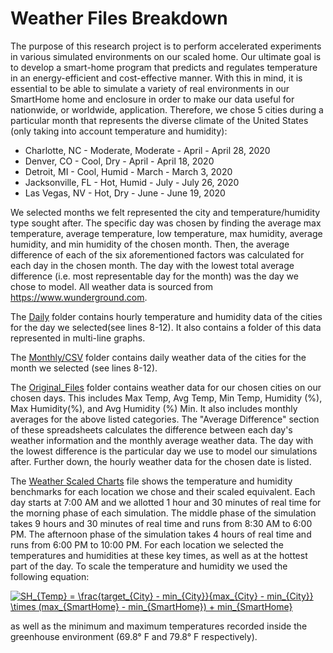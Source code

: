 # Weather Files Breakdown

The purpose of this research project is to perform accelerated experiments in
various simulated environments on our scaled home. Our ultimate goal is to develop
a smart-home program that predicts and regulates temperature in an energy-efficient
and cost-effective manner. With this in mind, it is essential to be able to simulate
a variety of real environments in our SmartHome home and enclosure in order to
make our data useful for nationwide, or worldwide, application.  Therefore, we
chose 5 cities during a particular month that represents the diverse climate of
the United States (only taking into account temperature and humidity):

* Charlotte, NC - Moderate, Moderate - April - April 28, 2020
* Denver, CO - Cool, Dry - April - April 18, 2020
* Detroit, MI - Cool, Humid - March - March 3, 2020
* Jacksonville, FL - Hot, Humid - July - July 26, 2020
* Las Vegas, NV - Hot, Dry - June - June 19, 2020

We selected months we felt represented the city and temperature/humidity type sought 
after. The specific day was chosen by finding the average max temperature, average 
temperature, low temperature, max humidity, average humidity, and min humidity of 
the chosen month. Then, the average difference of each of the six aforementioned
factors was calculated for each day in the chosen month. The day with the lowest
total average difference (i.e. most representable day for the month) was the day 
we chose to model. All weather data is sourced from https://www.wunderground.com.

The [Daily](https://github.com/nia-00/UCF_REU_SmartHome_2021/tree/main/Data/Weather/Original_Files)
folder contains hourly temperature and humidity data of the cities for the day we
selected(see lines 8-12). It also contains a folder of this data represented in
multi-line graphs. 

The [Monthly/CSV](https://github.com/nia-00/UCF_REU_SmartHome_2021/tree/main/Data/Weather/Monthly/CSV)
folder contains daily weather data of the cities for the month we selected (see lines 8-12).

The [Original_Files](https://github.com/nia-00/UCF_REU_SmartHome_2021/tree/main/Data/Weather/Original_Files)
folder contains weather data for our chosen cities on our chosen days. This includes Max
Temp, Avg Temp, Min Temp, Humidity (%), Max Humidity(%), and Avg Humidity (%) Min.
It also includes monthly averages for the above listed categories. The "Average Difference"
section of these spreadsheets calculates the difference between each day's
weather information and the monthly average weather data. The day with the lowest
difference is the particular day we use to model our simulations after.
Further down, the hourly weather data for the chosen date is listed.

The [Weather Scaled Charts](https://github.com/nia-00/UCF_REU_SmartHome_2021/blob/main/Data/Weather/Weather_Target_To_Scaled_Charts.pdf)
file shows the temperature and humidity benchmarks for each location we chose and
their scaled equivalent. Each day starts at 7:00 AM and we allotted 1 hour and 30
minutes of real time for the morning phase of each simulation. The middle phase
of the simulation takes 9 hours and 30 minutes of real time and runs from 8:30 AM
to 6:00 PM. The afternoon phase of the simulation takes 4 hours of real time and
runs from 6:00 PM to 10:00 PM. For each location we selected the temperatures and
humidities at these key times, as well as at the hottest part of the day. To scale
the temperature and humidity we used the following equation:

<a href="https://www.codecogs.com/eqnedit.php?latex=SH_{Temp}&space;=&space;\frac{target_{City}&space;-&space;min_{City}}{max_{City}&space;-&space;min_{City}}&space;\times&space;(max_{SmartHome}&space;-&space;min_{SmartHome})&space;&plus;&space;min_{SmartHome}" target="_blank"><img src="https://latex.codecogs.com/gif.latex?SH_{Temp}&space;=&space;\frac{target_{City}&space;-&space;min_{City}}{max_{City}&space;-&space;min_{City}}&space;\times&space;(max_{SmartHome}&space;-&space;min_{SmartHome})&space;&plus;&space;min_{SmartHome}" title="SH_{Temp} = \frac{target_{City} - min_{City}}{max_{City} - min_{City}} \times (max_{SmartHome} - min_{SmartHome}) + min_{SmartHome}" /></a>

as well as the minimum and maximum temperatures recorded inside the greenhouse
environment (69.8° F and 79.8° F respectively).
